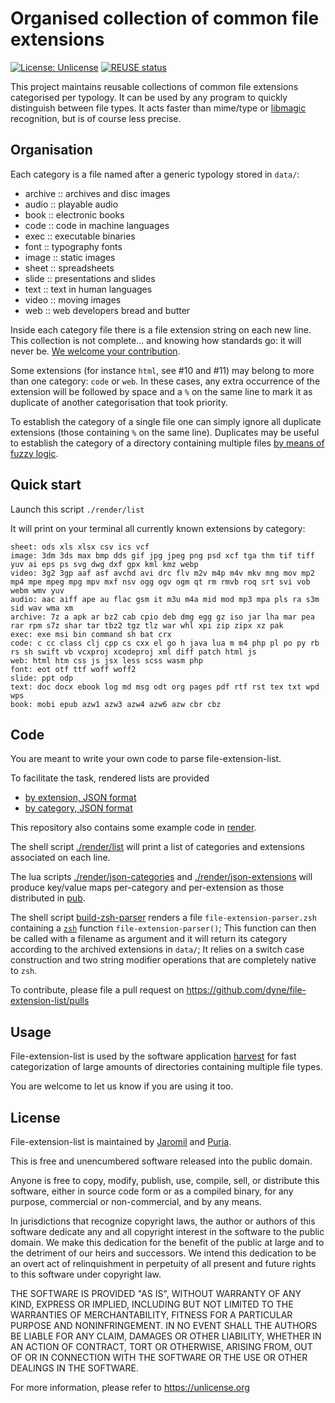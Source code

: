 <!--
SPDX-FileCopyrightText: 2020 Jaromil <jaromil@dyne.org>
SPDX-FileCopyrightText: 2020 Puria Nafisi Azizi <puria@dyne.org>
SPDX-FileCopyrightText: 2021 Robin Vobruba <hoijui.quaero@gmail.com>

SPDX-License-Identifier: CC0-1.0
-->

# Organised collection of common file extensions

[![License: Unlicense](
    https://img.shields.io/badge/License-Unlicense-blue.svg)](
    https://unlicense.org/)
[![REUSE status](
    https://api.reuse.software/badge/github.com/hoijui/file-extension-list)](
    https://api.reuse.software/info/github.com/hoijui/file-extension-list)

This project maintains reusable collections of common file extensions
categorised per typology.
It can be used by any program
to quickly distinguish between file types.
It acts faster than mime/type or [libmagic](
https://www.commandlinux.com/man-page/man3/libmagic.3.html) recognition,
but is of course less precise.

## Organisation

Each category is a file named after a generic typology stored in `data/`:

- archive :: archives and disc images
- audio :: playable audio
- book :: electronic books
- code :: code in machine languages
- exec :: executable binaries
- font :: typography fonts
- image :: static images
- sheet :: spreadsheets
- slide :: presentations and slides
- text :: text in human languages
- video :: moving images
- web :: web developers bread and butter

Inside each category file there is a file extension string
on each new line.
This collection is not complete...
and knowing how standards go: it will never be.
[We welcome your contribution](
https://github.com/dyne/file-extension-list/pulls).

Some extensions (for instance `html`, see #10 and #11)
may belong to more than one category:
`code` or `web`.
In these cases, any extra occurrence of the extension
will be followed by space and a `%` on the same line
to mark it as duplicate of another categorisation
that took priority.

To establish the category of a single file
one can simply ignore all duplicate extensions
(those containing `%` on the same line).
Duplicates may be useful to establish the category of a directory
containing multiple files [by means of fuzzy logic](
https://github.com/dyne/file-extension-list/pull/10#issuecomment-529363535).

## Quick start

Launch this script `./render/list`

It will print on your terminal all currently known extensions by category:

```
sheet: ods xls xlsx csv ics vcf
image: 3dm 3ds max bmp dds gif jpg jpeg png psd xcf tga thm tif tiff yuv ai eps ps svg dwg dxf gpx kml kmz webp
video: 3g2 3gp aaf asf avchd avi drc flv m2v m4p m4v mkv mng mov mp2 mp4 mpe mpeg mpg mpv mxf nsv ogg ogv ogm qt rm rmvb roq srt svi vob webm wmv yuv
audio: aac aiff ape au flac gsm it m3u m4a mid mod mp3 mpa pls ra s3m sid wav wma xm
archive: 7z a apk ar bz2 cab cpio deb dmg egg gz iso jar lha mar pea rar rpm s7z shar tar tbz2 tgz tlz war whl xpi zip zipx xz pak
exec: exe msi bin command sh bat crx
code: c cc class clj cpp cs cxx el go h java lua m m4 php pl po py rb rs sh swift vb vcxproj xcodeproj xml diff patch html js
web: html htm css js jsx less scss wasm php
font: eot otf ttf woff woff2
slide: ppt odp
text: doc docx ebook log md msg odt org pages pdf rtf rst tex txt wpd wps
book: mobi epub azw1 azw3 azw4 azw6 azw cbr cbz
```

## Code

You are meant to write your own code to parse file-extension-list.

To facilitate the task, rendered lists are provided

- [by extension, JSON format](pub/extensions.json)
- [by category, JSON format](pub/categories.json)

This repository also contains some example code in [render](render).

The shell script [./render/list](render/list)
will print a list of categories and extensions associated on each line.

The lua scripts [./render/json-categories](render/json-categories)
and [./render/json-extensions](render/json-extensions)
will produce key/value maps per-category and per-extension
as those distributed in [pub](pub).

The shell script [build-zsh-parser](render/build-zsh-parser)
renders a file `file-extension-parser.zsh`
containing a [`zsh`](https://www.zsh.org/) function `file-extension-parser()`;
This function can then be called with a filename as argument
and it will return its category
according to the archived extensions in `data/`;
It relies on a switch case construction and two string modifier operations
that are completely native to `zsh`.

To contribute, please file a pull request on
<https://github.com/dyne/file-extension-list/pulls>

## Usage

File-extension-list is used by the software application
[harvest](https://github.com/dyne/harvest)
for fast categorization of large amounts of directories
containing multiple file types.

You are welcome to let us know if you are using it too.

## License

File-extension-list is maintained by [Jaromil](/jaromil) and [Puria](/puria).

This is free and unencumbered software released into the public domain.

Anyone is free to copy, modify, publish, use, compile, sell, or
distribute this software, either in source code form or as a compiled
binary, for any purpose, commercial or non-commercial, and by any
means.

In jurisdictions that recognize copyright laws, the author or authors
of this software dedicate any and all copyright interest in the
software to the public domain. We make this dedication for the benefit
of the public at large and to the detriment of our heirs and
successors. We intend this dedication to be an overt act of
relinquishment in perpetuity of all present and future rights to this
software under copyright law.

THE SOFTWARE IS PROVIDED "AS IS", WITHOUT WARRANTY OF ANY KIND,
EXPRESS OR IMPLIED, INCLUDING BUT NOT LIMITED TO THE WARRANTIES OF
MERCHANTABILITY, FITNESS FOR A PARTICULAR PURPOSE AND NONINFRINGEMENT.
IN NO EVENT SHALL THE AUTHORS BE LIABLE FOR ANY CLAIM, DAMAGES OR
OTHER LIABILITY, WHETHER IN AN ACTION OF CONTRACT, TORT OR OTHERWISE,
ARISING FROM, OUT OF OR IN CONNECTION WITH THE SOFTWARE OR THE USE OR
OTHER DEALINGS IN THE SOFTWARE.

For more information, please refer to <https://unlicense.org>
